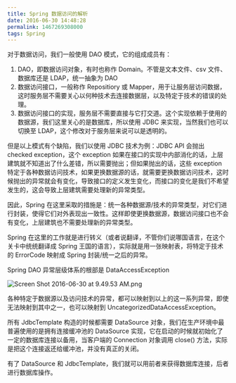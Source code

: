 ```yaml
---
title: Spring 数据访问的解析
date: 2016-06-30 14:48:28
permalink: 1467269308000
tags: Spring
---
```


对于数据访问，我们一般使用 DAO 模式，它的组成成员有：

1. DAO，即数据访问对象，有时也称作 Domain。不管是文本文件、csv 文件、数据库还是 LDAP，统一抽象为 DAO
2. 数据访问接口，一般称作 Repositiory 或 Mapper，用于让服务层访问数据，这时服务层不需要关心以何种技术去连接数据层，以及特定于技术的错误的处理。
3. 数据访问接口的实现，服务层不需要直接与它打交道。这个实现依赖于使用的数据源，我们这里关心的是数据库，所以使用 JDBC 来实现，当然我们也可以切换至 LDAP，这个修改对于服务层来说可以是透明的。

但是以上模式有个缺陷，我们以使用 JDBC 技术为例：JDBC API 会抛出 checked exception，这个 exception 如果在接口的实现中内部消化的话，上层建筑就不知道出了什么差错，所以需要抛出；但如果抛出的话，这些 exception 特定于各种数据访问技术，如果更换数据源的话，就需要更换数据访问技术，这时候抛出的异常就会有变化，导致接口的定义发生变化，而接口的变化是我们不希望发生的，这会导致上层建筑需要处理新的异常类型。

因此，Spring 在这里采取的措施是：统一各种数据源/技术的异常类型，对它们进行封装，使得它们对外表现出一致性。这样即使更换数据源，数据访问接口也不会有变化，上层建筑也不需要处理新的异常类型。

Spring 在这里的工作就是进行转义（或者说翻译，不管你们说哪国语言，在这个关卡中统统翻译成 Spring 王国的语言），实际就是用一张映射表，将特定于技术的 ErrorCode 映射成 Spring 封装/统一之后的异常。

Spring DAO 异常层级体系的根部是 DataAccessException

![Screen Shot 2016-06-30 at 9.49.53 AM.png](http://cdn.yyqian.com/201606300950-FtiwFLy1238zxntxyGgYR-CTpxoQ?imageView2/2/w/800/h/600)

各种特定于数据源以及访问技术的异常，都可以映射到以上的这一系列异常，即使无法映射到其中之一，也可以映射到 UncategorizedDataAccessException。

所有 JdbcTemplate 构造的时候都需要 DataSource 对象，我们在生产环境中最普遍使用的是拥有连接缓冲池的 DataSource 实现，它在启动的时候就初始化了一定的数据库连接以备用，当客户端的 Connection 对象调用 close() 方法，实际是把这个连接返还给缓冲池，并没有真正的关闭。

有了 DataSource 和 JdbcTemplate，我们就可以用前者来获得数据库连接，后者进行数据库操作。
